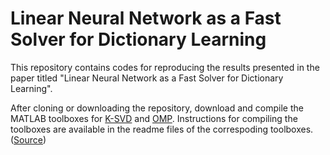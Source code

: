 # Linear Neural Network as a Fast Solver for Dictionary Learning

This repository contains codes for reproducing the results presented in the paper titled "Linear Neural Network as a Fast Solver for Dictionary Learning".

After cloning or downloading the repository, download and compile the MATLAB toolboxes for [K-SVD](https://www.cs.technion.ac.il/~ronrubin/Software/ksvdbox13.zip) and [OMP](https://www.cs.technion.ac.il/~ronrubin/Software/ompbox10.zip). Instructions for compiling the toolboxes are available in the readme files of the correspoding toolboxes. ([Source](https://www.cs.technion.ac.il/~ronrubin/software.html))
